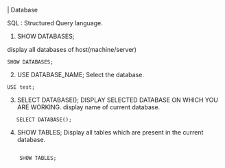

| Database

SQL : Structured Query language.



1. SHOW DATABASES; 

display all databases of host(machine/server)

``` mysql
SHOW DATABASES;
```

2. USE DATABASE_NAME;
Select the database.

```mysql
USE test;    
```

3. SELECT DATABASE();
DISPLAY SELECTED DATABASE ON WHICH YOU ARE WORKING. display name of current database.
```
   SELECT DATABASE();
```

4. SHOW TABLES;
Display all tables which are present in the current database.
```mysql

    SHOW TABLES;
```
